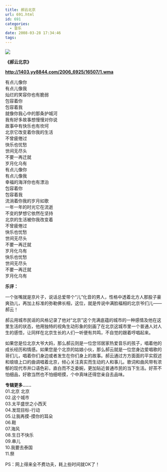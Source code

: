 ```yaml
---
title: 郝云北京
url: 691.html
id: 691
categories:
  - 音乐
date: 2008-03-28 17:34:46
tags:
---
```


![](http://photo.guolaijie.com/rooufer/attachments/month_0803/b2008328172612.jpg)  
  
**《郝云北京》**  
  
**http://1403.yy8844.com/2006_6925/16507/1.wma**  
  
  
有点儿像你  
有点儿像我  
灿烂的笑容你也有脆弱  
包容着你  
包容着我  
就像你我心中的那条护城河  
我有好多故事想慢慢对你说  
故事中有快乐也有坎坷  
北京它改变着你我的生活  
不曾疲倦过  
快乐也忧愁  
世间无尽头  
不要一再迁就  
岁月化乌有  
有点儿像你  
有点儿像我  
幸福的海洋你也有漂泊  
包容着你  
包容着我  
流淌着你我的岁月如歌  
一年一年的时光它在流逝  
不变的梦想它依然在坚持  
北京的生活被你我改变着  
不曾疲倦过  
快乐也忧愁  
世间无尽头  
不要一再迁就  
岁月化乌有  
快乐也忧愁  
世间无尽头  
不要一再迁就  
岁月化乌有  
  
**乐评：**  
  
一个张嘴就是京片子，说话总爱带个“儿”化音的男人，性格中透着北方人那股子豪爽劲儿，再加上标准的弥勒佛长相，这位，就是传说中满脸福相的北京爷们儿——郝云！  
  
郝云用城市民谣的风格记录了他对“北京”这个充满底蕴的城市的一种感情及他在这里生活的状态，他用独特的视角生动形象的刻画了在北京这城市里一个普通人对人生的感悟，让同样在北京生长的人们一听便有共鸣，不自觉的跟着哼唱起来。  
  
如果您是位北京大爷大妈，那么郝云则是一位您邻居家热爱音乐的孩子，唱着他的成长经历和情感。如果您是个北京的姑娘小伙，那么郝云就是一位您身边爱唱歌的哥们儿，唱着你们身边或者发生在你们身上的故事。郝云通过方方面面的平实叙述和琅琅上口的曲调唱着北京，倾心关注真实而生动的人和事儿。歌词和曲风带有浓郁的现代市井口语色彩，直白而不乏委婉，更加贴近普通市民的当下生活。好茶不怕细品，好歌当然也不怕细咂摸，个中真味还得您亲自去品味。  
  
**专辑更多……**  
01.北京 北京  
02.这个城市  
03.太平盛世之小西天  
04.发现目标-行动  
05.让我再摸-摸你的耳朵  
06.鞋  
07.海风  
08.生日不快乐  
09.串儿  
10.我要去泰国  
11.祭  
  
  
PS：网上得来全不费功夫，耗上些时间就OK了！